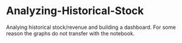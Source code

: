 # Analyzing-Historical-Stock
Analying historical stock/revenue and building a dashboard. For some reason the graphs do not transfer with the notebook.
